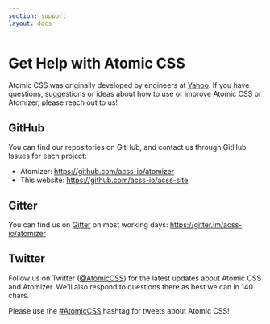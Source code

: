 ```yaml
---
section: support
layout: docs
---
```


# Get Help with Atomic CSS

Atomic CSS was originally developed by engineers at [Yahoo](https://www.yahoo.com).  If you have questions, suggestions or ideas about how to use or improve Atomic CSS or Atomizer, please reach out to us!

## GitHub

You can find our repositories on GitHub, and contact us through GitHub Issues for each project:

   * Atomizer: https://github.com/acss-io/atomizer
   * This website: https://github.com/acss-io/acss-site

## Gitter

You can find us on [Gitter](http://gitter.im) on most working days: https://gitter.im/acss-io/atomizer

## Twitter

Follow us on Twitter ([@AtomicCSS](https://twitter.com/atomiccss)) for the latest updates about Atomic CSS and Atomizer. We'll also respond to questions there as best we can in 140 chars.

Please use the [#AtomicCSS](https://twitter.com/search?q=AtomicCSS) hashtag for tweets about Atomic CSS!


